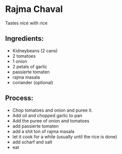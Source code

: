 # Rajma Chaval

Tastes nice with rice
## Ingredients:
* Kidneybeans (2 cans)
* 2 tomatoes
* 1 onion
* 2 petals of garlic
* passierte tomaten
* rajma masala
* coriander (optional)

## Process:
* Chop tomatoes and onion and puree it. 
* Add oil and chopped garlic to pan
* Add the puree of onion and tomatoes
* add passierte tomaten
* add a shit ton of rajma masala
* let it cook for a while (usually until the rice is done)
* add scharf and salt
* eat

